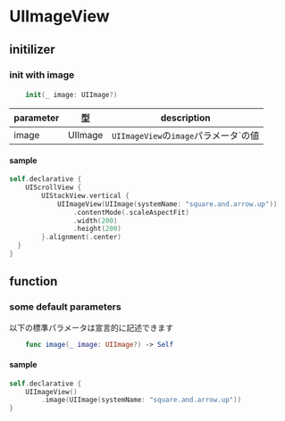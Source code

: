 # UIImageView

## initilizer

### init with image

#### 
```swift
    init(_ image: UIImage?)
```

|  parameter | 型 | description |
| ---- | ---- | ---- |
| image | UIImage | `UIImageView`の`image`パラメータ`の値 |


#### sample

```swift
self.declarative {
    UIScrollView {
        UIStackView.vertical {
            UIImageView(UIImage(systemName: "square.and.arrow.up"))
                .contentMode(.scaleAspectFit)
                .width(200)
                .height(200)
        }.alignment(.center)
  }
}
```

## function

### some default parameters

以下の標準パラメータは宣言的に記述できます

```swift
    func image(_ image: UIImage?) -> Self
```

#### sample

```swift
self.declarative {
    UIImageView()
        .image(UIImage(systemName: "square.and.arrow.up"))
}
```
